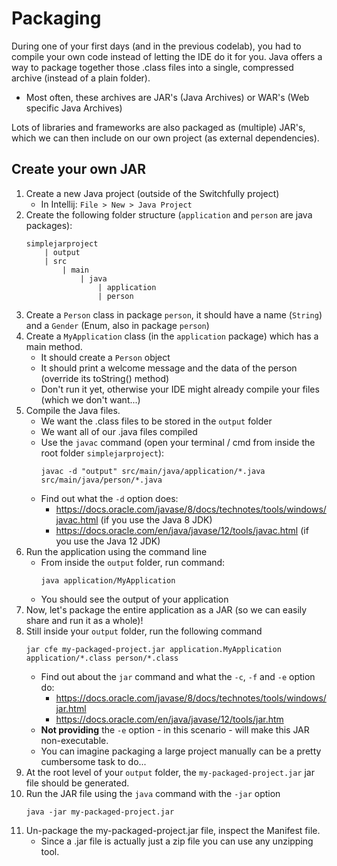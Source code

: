 # Packaging

During one of your first days (and in the previous codelab), you had to compile your own code instead of letting the IDE do it for you.
Java offers a way to package together those .class files into a single, compressed archive (instead of a plain folder).
- Most often, these archives are JAR's (Java Archives) or WAR's (Web specific Java Archives) 

Lots of libraries and frameworks are also packaged as (multiple) JAR's, 
which we can then include on our own project (as external dependencies).

## Create your own JAR

1. Create a new Java project (outside of the Switchfully project)
    - In Intellij: `File > New > Java Project`
2. Create the following folder structure (`application` and `person` are java packages):
    ```
    simplejarproject
        | output
        | src
            | main
                | java
                    | application
                    | person 
    ```
3. Create a `Person` class in package `person`, it should have a name (`String`) and a `Gender` (Enum, also in package `person`)
4. Create a `MyApplication` class (in the `application` package) which has a main method.
    - It should create a `Person` object
    - It should print a welcome message and the data of the person (override its toString() method)
    - Don't run it yet, otherwise your IDE might already compile your files (which we don't want...)
5. Compile the Java files.
    - We want the .class files to be stored in the `output` folder
    - We want all of our .java files compiled
    - Use the `javac` command (open your terminal / cmd from inside the root folder `simplejarproject`):
        ```
        javac -d "output" src/main/java/application/*.java src/main/java/person/*.java
        ```
    - Find out what the `-d` option does: 
        - https://docs.oracle.com/javase/8/docs/technotes/tools/windows/javac.html (if you use the Java 8 JDK)
        - https://docs.oracle.com/en/java/javase/12/tools/javac.html (if you use the Java 12 JDK)
6. Run the application using the command line
    - From inside the `output` folder, run command: 
        ```
        java application/MyApplication
        ```
    - You should see the output of your application
7. Now, let's package the entire application as a JAR (so we can easily share and run it as a whole)!
8. Still inside your `output` folder, run the following command
    ```
    jar cfe my-packaged-project.jar application.MyApplication application/*.class person/*.class
    ```
    - Find out about the `jar` command and what the `-c`, `-f` and `-e` option do: 
        - https://docs.oracle.com/javase/8/docs/technotes/tools/windows/jar.html
        - https://docs.oracle.com/en/java/javase/12/tools/jar.htm
    - **Not providing** the `-e` option - in this scenario - will make this JAR non-executable.
    - You can imagine packaging a large project manually can be a pretty cumbersome task to do...
9. At the root level of your `output` folder, the `my-packaged-project.jar` jar file should be generated.
10. Run the JAR file using the `java` command with the `-jar` option
    ```
    java -jar my-packaged-project.jar
    ```
11. Un-package the my-packaged-project.jar file, inspect the Manifest file.
    - Since a .jar file is actually just a zip file you can use any unzipping tool.

